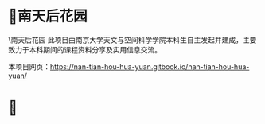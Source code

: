 # 📁南天后花园

\南天后花园 此项目由南京大学天文与空间科学学院本科生自主发起并建成，主要致力于本科期间的课程资料分享及实用信息交流。

本项目网页：https://nan-tian-hou-hua-yuan.gitbook.io/nan-tian-hou-hua-yuan/

# 📁

